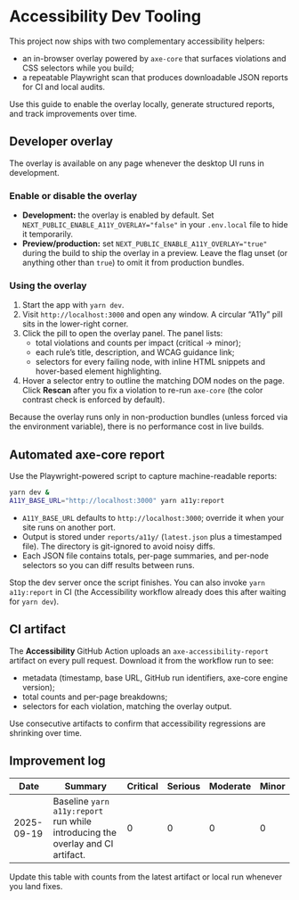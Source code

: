# Accessibility Dev Tooling

This project now ships with two complementary accessibility helpers:

- an in-browser overlay powered by `axe-core` that surfaces violations and CSS selectors while you build;
- a repeatable Playwright scan that produces downloadable JSON reports for CI and local audits.

Use this guide to enable the overlay locally, generate structured reports, and track improvements over time.

## Developer overlay

The overlay is available on any page whenever the desktop UI runs in development.

### Enable or disable the overlay

- **Development:** the overlay is enabled by default. Set `NEXT_PUBLIC_ENABLE_A11Y_OVERLAY="false"` in your `.env.local` file to hide it temporarily.
- **Preview/production:** set `NEXT_PUBLIC_ENABLE_A11Y_OVERLAY="true"` during the build to ship the overlay in a preview. Leave the flag unset (or anything other than `true`) to omit it from production bundles.

### Using the overlay

1. Start the app with `yarn dev`.
2. Visit `http://localhost:3000` and open any window. A circular “A11y” pill sits in the lower-right corner.
3. Click the pill to open the overlay panel. The panel lists:
   - total violations and counts per impact (critical → minor);
   - each rule’s title, description, and WCAG guidance link;
   - selectors for every failing node, with inline HTML snippets and hover-based element highlighting.
4. Hover a selector entry to outline the matching DOM nodes on the page. Click **Rescan** after you fix a violation to re-run `axe-core` (the color contrast check is enforced by default).

Because the overlay runs only in non-production bundles (unless forced via the environment variable), there is no performance cost in live builds.

## Automated axe-core report

Use the Playwright-powered script to capture machine-readable reports:

```bash
yarn dev &
A11Y_BASE_URL="http://localhost:3000" yarn a11y:report
```

- `A11Y_BASE_URL` defaults to `http://localhost:3000`; override it when your site runs on another port.
- Output is stored under `reports/a11y/` (`latest.json` plus a timestamped file). The directory is git-ignored to avoid noisy diffs.
- Each JSON file contains totals, per-page summaries, and per-node selectors so you can diff results between runs.

Stop the dev server once the script finishes. You can also invoke `yarn a11y:report` in CI (the Accessibility workflow already does this after waiting for `yarn dev`).

## CI artifact

The **Accessibility** GitHub Action uploads an `axe-accessibility-report` artifact on every pull request. Download it from the workflow run to see:

- metadata (timestamp, base URL, GitHub run identifiers, axe-core engine version);
- total counts and per-page breakdowns;
- selectors for each violation, matching the overlay output.

Use consecutive artifacts to confirm that accessibility regressions are shrinking over time.

## Improvement log

| Date | Summary | Critical | Serious | Moderate | Minor |
|------|---------|----------|---------|----------|-------|
| 2025-09-19 | Baseline `yarn a11y:report` run while introducing the overlay and CI artifact. | 0 | 0 | 0 | 0 |

Update this table with counts from the latest artifact or local run whenever you land fixes.
